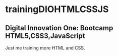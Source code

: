 # trainingDIOHTMLCSSJS
## Digital Innovation One: Bootcamp HTML5,CSS3,JavaScript
Just me training more HTML and CSS.
